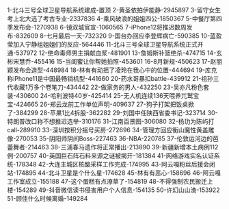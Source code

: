 1-北斗三号全球卫星导航系统建成-置顶
2-黄圣依拍伊能静-2945897
3-留守女生考上北大选了考古专业-2337836
4-乘风破浪的姐姐四公-1850367
5-中餐厅第四季发布会-1270938
6-镜双城官宣-1060565
7-iPhone12将推迟数周发布-832609
8-七月最后一天-732320
9-国台办回应李登辉病亡-590385
10-蓝盈莹加入宁静组姐姐们的反应-564446
11-北斗三号全球卫星导航系统正式开通-537972
12-绝命毒师男主捐献血浆-481901
13-詹姆斯补篮绝杀-474715
14-玄彬宋慧乔-455416
15-当闺蜜让你帮她拍照-453601
16-8月新规-450623
17-赵丽颖发布会造型-448984
18-林有有动摇了凌玲在我心中的位置-444694
19-库克称iPhone11是中国最畅销机型-441660
20-药水哥暴扣battle-439912
21-祖孙三代收藏1万多个卷笔刀-434442
22-做家务的男人-432250
23-吴亦凡粉色套装-430600
24-哈利波特40岁-425414
25-无人机连续136天喂养兀鹫宝宝-424665
26-郑云龙前工作单位声明-409637
27-狗子打架把饭桌掀了-384299
28-苹果1比4拆股-362282
29-刘国中任陕西省委书记-323714
30-特朗普改口称不想推迟选举-310176
31-江南百景图-306080
32-杨玏为陈屿打call-289910
33-深圳按积分摇号买房-272696
34-管理方回应衡山魔性黄盖雕像-270053
35-阴阳师阴间Boss-227463
36-NBA-220785
37-伦敦运河边的芭蕾舞者-214463
38-三浦春马遗作将正常播出-213890
39-新疆新增本土病例112例-200757
40-英国巨石阵石料来源之谜被揭开-181384
41-网络游戏实名认证系统-178348
42-大连主城区核酸采样工作完成-174995
43-阿云嘎粉丝后援会闭站-174895
44-北斗卫星是个什么星-174628
45-林有有恶心-158696
46-阿云嘎工作室成立-155188
47-这个蛋糕有点潦草了-154819
48-不得强制农民搬迁上楼-154289
49-抖音微信读书侵害用户个人信息-154135
50-许幻山山渣-153922
51-顾佳什么时候离婚-149284
